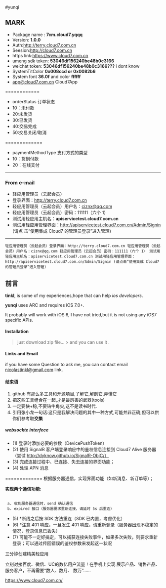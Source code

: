 
#yunqi


## MARK

- Package name : **7cm.cloud7.yqqq**
- Version: **1.0.0**
- Auth:<http://terry.cloud7.com.cn>
- Seesion:<http://cloud7.com.cn>
- https link:<https://www.cloud7.com.cn>
- umeng sdk token: **53046df156240be48b0c3166**
- weichat token: **53046df156240be48b0c3166???** i dont know
- SystemTitColor **0x008ccd or 0x0082b6** 
- System font   **36.0f** and color **ffffff**
- app@cloud7.com.cn Cloud7App

============
*   orderStatus	订单状态*  10：未付款*  20:未发货*  30:已发货*  40:交易完成*  50:交易关闭/取消
=============* paymentMethodType	支付方式的类型* 10：货到付款* 20：在线支付
 


------------------------------------

### From e-mail 
- 轻应用管理员（云起会员）
- 登录界面：http://terry.cloud7.com.cn
- 轻应用管理员（云起会员）用户名：ciznx@qq.com
- 轻应用管理员（云起会员）密码：111111（六个 1）
- 测试用轻应用主机名：**apiservicetest.cloud7.com.cn**
- 测试用轻应用管理界面：<http://apiservicetest.cloud7.com.cn/Admin/Signin> (请点 击“使用集成 Cloud7 的管理员登录”进入管理)


------------------------------------

`轻应用管理员（云起会员）登录界面：http://terry.cloud7.com.cn
轻应用管理员（云起会员）用户名：ciznx@qq.com
轻应用管理员（云起会员）密码：111111（六个 1）
测试用轻应用主机名：apiservicetest.cloud7.com.cn
测试用轻应用管理界面：http://apiservicetest.cloud7.com.cn/Admin/Signin (请点击“使用集成 Cloud7 的管理员登录”进入管理)` 

## 前言

**tinkl**, is some of my experiences,hope that can help *ios  developers*.

**yunqi** uses ARC and requires iOS 7.0+.

It probably will work with iOS 6, I have not tried,but  it is not using any iOS7 specific APIs.
 
####  Installation

> just download zip file… &gt; and you can use it .

#### Links and Email

if you have some Question to ask me, you can contact email <nicolastinkl@gmail.com> link.
 

[id]: http://mouapp.com "Markdown editor on Mac OS X"



####  结束语
1. github 有那么多工具和开源项目,了解它,解剖它,弄懂它
2. 把这些工具组合在一起,才是最厉害的武器(tools)
3. 一定要快+稳,不要钻牛角尖,这不是读书时代.
4. 引用张小龙一句话:这只是我解决问题的其中一种方式,可能并非正确,但可以供你们参考取<b>交集</b>

##### websockte interfece

* (1) 登录时添加必要的参数（DevicePushToken）
* (2) 使用 SignalR 客户端登录响应中的鉴权信息连接到 Cloud7 Alive 服务器（尝试 http://dyknow.github.io/SignalR-ObjC/）
* (3) 完成连接过程中、已连接、失去连接的界面功能；
* (4) 处理 APN 消息
 
=============
根据服务器通信，实现界面功能（如新消息、新订单等）；

**实现两个通信功能:**

```

 a. 收到服务器通信时，send 确认通信
 b. expired 接口（服务器要求重新连接，请延时 5s 后重连）

```

* (5) *断线之后按 SDK 方法重连（SDK 已内置，考虑优化）
* (6) *注意 401 响应，一旦发生 401 响应，请重新登录（服务器出现不稳定的情况，登录信息已丢失）
* (7) 可能不一定好搞定，可以捕获连接失败事件，如果多次失败，则要求重新登录；可以通过传回错误的鉴权参数来发起这一状况




三分钟创建精美轻应用

立刻对接百度、微信、UC的数亿用户流量！在手机上实现 展示产品、销售产品、服务客户，不再需要“数人、数月、 数万”……

<a>https://www.cloud7.com.cn/<a/> 
